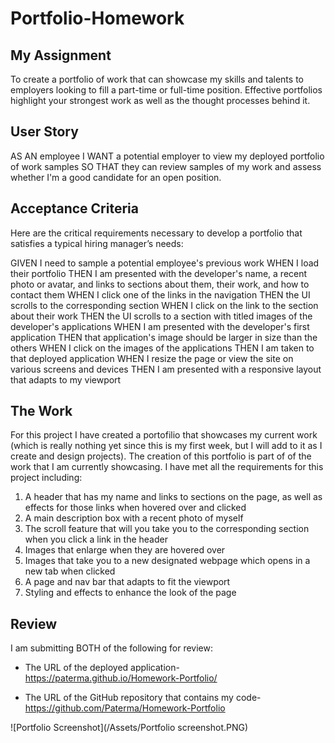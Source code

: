 # Portfolio-Homework

## My Assignment

To create a portfolio of work that can showcase my skills and talents to employers looking to fill a part-time or full-time position. Effective portfolios highlight your strongest work as well as the thought processes behind it. 


## User Story

AS AN employee
I WANT a potential employer to view my deployed portfolio of work samples
SO THAT they can review samples of my work and assess whether I'm a good candidate for an open position.


## Acceptance Criteria

Here are the critical requirements necessary to develop a portfolio that satisfies a typical hiring manager’s needs:

GIVEN I need to sample a potential employee's previous work
WHEN I load their portfolio
THEN I am presented with the developer's name, a recent photo or avatar, and links to sections about them, their work, and how to contact them
WHEN I click one of the links in the navigation
THEN the UI scrolls to the corresponding section
WHEN I click on the link to the section about their work
THEN the UI scrolls to a section with titled images of the developer's applications
WHEN I am presented with the developer's first application
THEN that application's image should be larger in size than the others
WHEN I click on the images of the applications
THEN I am taken to that deployed application
WHEN I resize the page or view the site on various screens and devices
THEN I am presented with a responsive layout that adapts to my viewport


## The Work

For this project I have created a portofilio that showcases my current work (which is really nothing yet since this is my first week, but I will add to it as I create and design projects). The creation of this portfolio is part of of the work that I am currently showcasing. 
I have met all the requirements for this project including:
1) A header that has my name and links to sections on the page, as well as effects for those links when hovered over and clicked
2) A main description box with a recent photo of myself
3) The scroll feature that will you take you to the corresponding section when you click a link in the header
4) Images that enlarge when they are hovered over
5) Images that take you to a new designated webpage which opens in a new tab when clicked
6) A page and nav bar that adapts to fit the viewport
7) Styling and effects to enhance the look of the page

## Review

I am submitting BOTH of the following for review:

* The URL of the deployed application- https://paterma.github.io/Homework-Portfolio/

* The URL of the GitHub repository that contains my code- https://github.com/Paterma/Homework-Portfolio

![Portfolio Screenshot](/Assets/Portfolio screenshot.PNG)